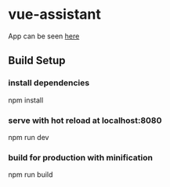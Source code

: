 # vue-assistant
App can be seen [here](https://lmerza.com/vueassistant)


## Build Setup

### install dependencies
npm install

### serve with hot reload at localhost:8080
npm run dev

### build for production with minification
npm run build



